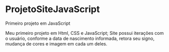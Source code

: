 # ProjetoSiteJavaScript
 Primeiro projeto em JavaScript
 
 Meu primeiro projeto em Html, CSS e JavaScript;
 Site possui iterações com o usuário, conforme a data de nascimento informada, retora seu signo, mudança de cores e imagem em cada um deles.
